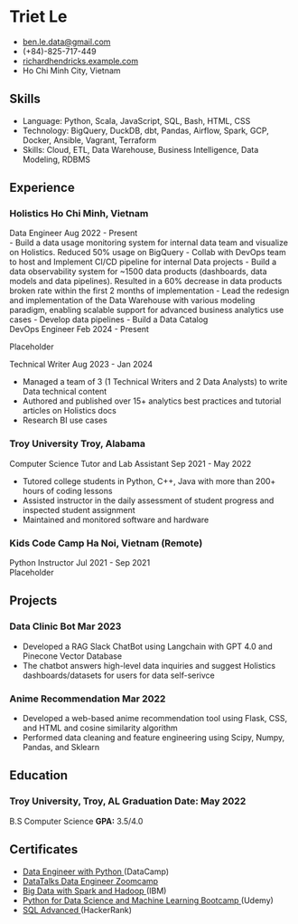 <!-- The (first) h1 will be used as the <title> of the HTML page -->
# Triet Le

<!-- The unordered list immediately after the h1 will be formatted on a single
line. It is intended to be used for contact details -->
- <ben.le.data@gmail.com>
- (+84)-825-717-449
- [richardhendricks.example.com](http://richardhendricks.example.com)
- Ho Chi Minh City, Vietnam

## Skills
 - Language: Python, Scala, JavaScript, SQL, Bash, HTML, CSS
 - Technology: BigQuery, DuckDB, dbt, Pandas, Airflow, Spark, GCP, Docker, Ansible, Vagrant, Terraform
 - Skills: Cloud, ETL, Data Warehouse, Business Intelligence, Data Modeling, RDBMS

## Experience
<!-- You have to wrap the "left" and "right" half of these headings in spans by
hand -->
### <span>Holistics</span> <span>Ho Chi Minh, Vietnam</span>
<div class="subheader"><span>Data Engineer</span> <span>Aug 2022 - Present</span></div>
- Build a data usage monitoring system for internal data team and visualize on Holistics. Reduced 50% usage on BigQuery
- Collab with DevOps team to host and Implement CI/CD pipeline for internal Data projects
- Build a data observability system for ~1500 data products (dashboards, data models and data pipelines). Resulted in a 60% decrease in data products broken rate within the first 2 months of implementation 
- Lead the redesign and implementation of the Data Warehouse with various modeling paradigm, enabling scalable support for advanced business analytics use cases
- Develop data pipelines 
- Build a Data Catalog

<div class="subheader"><span>DevOps Engineer</span> <span>Feb 2024 - Present</span></div>

Placeholder

<div class="subheader">
  <span> Technical Writer </span> 
  <span>Aug 2023 - Jan 2024</span>
</div>

- Managed a team of 3 (1 Technical Writers and  2 Data Analysts) to write Data technical content
- Authored and published over 15+ analytics best practices and tutorial articles on Holistics docs 
- Research BI use cases

### <span>Troy University</span> <span>Troy, Alabama</span>
<div class="subheader"><span>Computer Science Tutor and Lab Assistant</span> <span>Sep 2021 - May 2022</span></div>

- Tutored college students in Python, C++, Java with more than 200+ hours of coding lessons 
-	Assisted instructor in the daily assessment of student progress and inspected student assignment
- Maintained and monitored software and hardware


### <span>Kids Code Camp</span> <span>Ha Noi, Vietnam (Remote)</span>
<div class="subheader"><span>Python Instructor</span> <span>Jul 2021 - Sep 2021</span></div>
Placeholder

## Projects
### <span> Data Clinic Bot </span> <span>Mar 2023 </span>
- Developed a RAG Slack ChatBot using Langchain with GPT 4.0 and Pinecone Vector Database
- The chatbot answers high-level data inquiries and suggest Holistics dashboards/datasets for users for data self-serivce

### <span> Anime Recommendation</span> <span>Mar 2022 </span>
- Developed a web-based anime recommendation tool using Flask, CSS, and HTML and cosine similarity algorithm
- Performed data cleaning and feature engineering using Scipy, Numpy, Pandas, and Sklearn

## Education
### <span>Troy University, Troy, AL</span> <span>Graduation Date: May 2022</span>
<div class="subheader"><span>B.S Computer Science</span> <span><strong>GPA:</strong> 3.5/4.0</span></div>

## Certificates
- [ Data Engineer with Python ](https://www.datacamp.com/statement-of-accomplishment/track/6c5e5eacdffba0305fdac6454ba4cc5cc4520d30) (DataCamp)
- [ DataTalks Data Engineer Zoomcamp](https://certificate.datatalks.club/dezoomcamp/2023/4ba3d86420dd8c7f12e235aeab4bfd9fe5a76e31.pdf)
- [ Big Data with Spark and Hadoop ](https://www.coursera.org/account/accomplishments/certificate/PKZ35UK8GP3T) (IBM)
- [ Python for Data Science and Machine Learning Bootcamp ](https://www.udemy.com/certificate/UC-4caa39bf-5639-49b9-be48-e2f1ff6beea8/) (Udemy)
- [ SQL Advanced ](https://www.hackerrank.com/certificates/iframe/0d10b33f3f67) (HackerRank)


